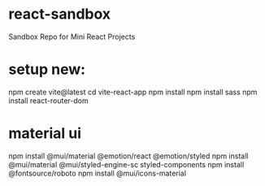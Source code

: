 # react-sandbox
Sandbox Repo for Mini React Projects

# setup new:
npm create vite@latest
cd vite-react-app
npm install
npm install sass
npm install react-router-dom


# material ui
npm install @mui/material @emotion/react @emotion/styled
npm install @mui/material @mui/styled-engine-sc styled-components
npm install @fontsource/roboto
npm install @mui/icons-material